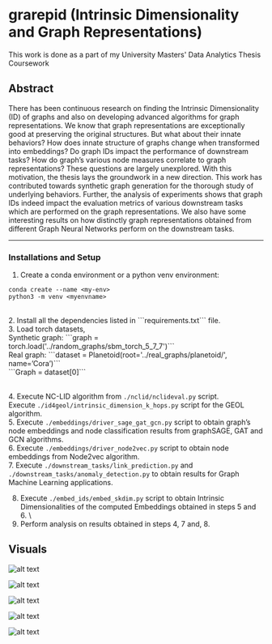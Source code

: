 # grarepid (Intrinsic Dimensionality and Graph Representations)

This work is done as a part of my University Masters' Data Analytics Thesis Coursework

## Abstract
There has been continuous research on finding the Intrinsic Dimensionality (ID) of graphs and also on developing advanced algorithms for graph representations. We know that graph representations are exceptionally good at preserving the original structures. But what about their innate behaviors? How does innate structure of graphs change when transformed into embeddings? Do graph IDs impact the performance of downstream tasks? How do graph’s various node measures correlate to graph representations? These questions are largely unexplored. With this motivation, the thesis lays the groundwork in a new direction. This work has contributed towards synthetic graph generation for the thorough study of underlying behaviors. Further, the analysis of experiments shows that graph IDs indeed impact the evaluation metrics of various downstream tasks which are performed on the graph representations. We also have some interesting results on how distinctly graph representations obtained from different Graph Neural Networks perform on the downstream tasks.

***

### Installations and Setup

1. Create a conda environment or a python venv environment: <br>

``` conda create --name <my-env> ``` <br>
 ``` python3 -m venv <myenvname> ``` 

<br>
2. Install all the dependencies listed in ```requirements.txt``` file.<br/>
3.   Load torch datasets,<br/>
      Synthetic graph: ```graph = torch.load('../random_graphs/sbm_torch_5_7_7')``` <br/>
      Real graph: ```dataset = Planetoid(root='../real_graphs/planetoid/', name=’Cora’)``` <br/>  
      ```Graph = dataset[0]``` <br/>

\
4. Execute NC-LID algorithm from ```./nclid/nclideval.py``` script. <br> Execute ```./id4geol/intrinsic_dimension_k_hops.py``` script for the GEOL algorithm. \
5. Execute ```./embeddings/driver_sage_gat_gcn.py``` script to obtain graph’s node embeddings and node classification results from graphSAGE, GAT and GCN algorithms. \
6. Execute ```./embeddings/driver_node2vec.py``` script to obtain node embeddings from Node2vec algorithm. \
7. Execute ```./downstream_tasks/link_prediction.py``` and ```./downstream_tasks/anomaly_detection.py``` to obtain results for Graph Machine Learning applications. 

8. Execute ```./embed_ids/embed_skdim.py``` script to obtain Intrinsic Dimensionalities of the computed Embeddings obtained in steps 5 and 6. \
9. Perform analysis on results obtained in steps 4, 7 and, 8. 


## Visuals

![alt text](results/plots_sbm/Correlation:_Graph_IDs_vs_Embedding_IDs_(mind_ml).png) 

![alt text](results/plots_sbm/Correlation:_Graph_IDs_vs_Node_Classification_Metrics.png) 

 ![alt text](results/plots_sbm/Correlation:_Graph_Metrics_vs_Node_Classification_Metrics.png) 

 ![alt text](./results/plots_sbm/Scatter_anomaly_avg_precision_score_anomaly_prediction__vs__dim_graph_geol.png) 

 ![alt text](./results/plots_sbm/Scatter_close_cent_graph_metrics__vs__mind_ml_sage_embeddings.png) 
